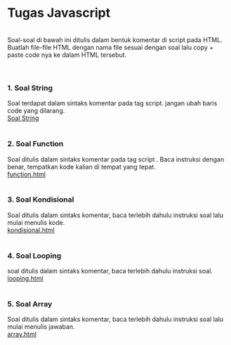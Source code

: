 # Tugas Javascript
<br/>
Soal-soal di bawah ini ditulis dalam bentuk komentar di script pada HTML. Buatlah file-file HTML dengan nama file sesuai dengan soal lalu copy + paste code nya ke dalam HTML tersebut.‌<br/><br/><br/>

### 1. Soal String 
Soal terdapat dalam sintaks komentar pada tag script. jangan ubah baris code yang dilarang.<br/>
<a href="source/string.html" download>Soal String</a><br/><br/>

### 2. Soal Function 
Soal ditulis dalam sintaks komentar pada tag script . Baca instruksi dengan benar, tempatkan kode kalian di tempat yang tepat.<br/>
[function.html](source/function.html)<br/><br/>

### 3. Soal Kondisional 
Soal ditulis dalam sintaks komentar, baca terlebih dahulu instruksi soal lalu mulai menulis kode.<br/>
[kondisional.html](source/kondisional.html)<br/><br/>

### 4. Soal Looping 
soal ditulis dalam sintaks komentar, baca terlebih dahulu instruksi soal.<br/>
[looping.html](source/looping.html)<br/><br/>

### 5. Soal Array 
Soal ditulis dalam sintaks komentar, baca terlebih dahulu instruksi soal lalu mulai menulis jawaban.<br/>
[array.html](source/array.html)<br/><br/>
